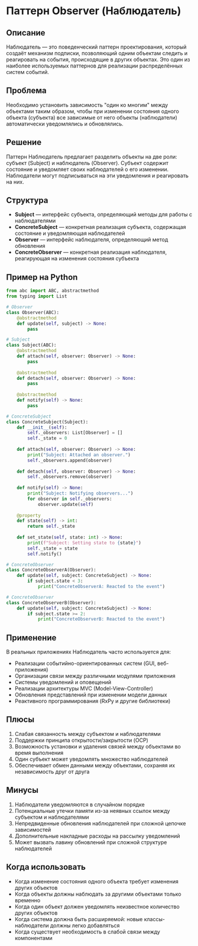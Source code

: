 # Паттерн Observer (Наблюдатель)

## Описание
Наблюдатель — это поведенческий паттерн проектирования, который создаёт механизм подписки, позволяющий одним объектам следить и реагировать на события, происходящие в других объектах. Это один из наиболее используемых паттернов для реализации распределённых систем событий.

## Проблема
Необходимо установить зависимость "один ко многим" между объектами таким образом, чтобы при изменении состояния одного объекта (субъекта) все зависимые от него объекты (наблюдатели) автоматически уведомлялись и обновлялись.

## Решение
Паттерн Наблюдатель предлагает разделить объекты на две роли: субъект (Subject) и наблюдатель (Observer). Субъект содержит состояние и уведомляет своих наблюдателей о его изменении. Наблюдатели могут подписываться на эти уведомления и реагировать на них.

## Структура
- **Subject** — интерфейс субъекта, определяющий методы для работы с наблюдателями
- **ConcreteSubject** — конкретная реализация субъекта, содержащая состояние и уведомляющая наблюдателей
- **Observer** — интерфейс наблюдателя, определяющий метод обновления
- **ConcreteObserver** — конкретная реализация наблюдателя, реагирующая на изменения состояния субъекта

## Пример на Python

```python
from abc import ABC, abstractmethod
from typing import List

# Observer
class Observer(ABC):
    @abstractmethod
    def update(self, subject) -> None:
        pass

# Subject
class Subject(ABC):
    @abstractmethod
    def attach(self, observer: Observer) -> None:
        pass
    
    @abstractmethod
    def detach(self, observer: Observer) -> None:
        pass
    
    @abstractmethod
    def notify(self) -> None:
        pass

# ConcreteSubject
class ConcreteSubject(Subject):
    def __init__(self):
        self._observers: List[Observer] = []
        self._state = 0
    
    def attach(self, observer: Observer) -> None:
        print("Subject: Attached an observer.")
        self._observers.append(observer)
    
    def detach(self, observer: Observer) -> None:
        self._observers.remove(observer)
    
    def notify(self) -> None:
        print("Subject: Notifying observers...")
        for observer in self._observers:
            observer.update(self)
    
    @property
    def state(self) -> int:
        return self._state
    
    def set_state(self, state: int) -> None:
        print(f"Subject: Setting state to {state}")
        self._state = state
        self.notify()

# ConcreteObserver
class ConcreteObserverA(Observer):
    def update(self, subject: ConcreteSubject) -> None:
        if subject.state < 3:
            print("ConcreteObserverA: Reacted to the event")

# ConcreteObserver
class ConcreteObserverB(Observer):
    def update(self, subject: ConcreteSubject) -> None:
        if subject.state >= 2:
            print("ConcreteObserverB: Reacted to the event")
```

## Применение
В реальных приложениях Наблюдатель часто используется для:
- Реализации событийно-ориентированных систем (GUI, веб-приложения)
- Организации связи между различными модулями приложения
- Системы уведомлений и оповещений
- Реализации архитектуры MVC (Model-View-Controller)
- Обновления представлений при изменении модели данных
- Реактивного программирования (RxPy и другие библиотеки)

## Плюсы
1. Слабая связанность между субъектом и наблюдателями
2. Поддержки принципа открытости/закрытости (OCP)
3. Возможность установки и удаления связей между объектами во время выполнения
4. Один субъект может уведомлять множество наблюдателей
5. Обеспечивает обмен данными между объектами, сохраняя их независимость друг от друга

## Минусы
1. Наблюдатели уведомляются в случайном порядке
2. Потенциальные утечки памяти из-за неявных ссылок между субъектом и наблюдателями
3. Непредвиденные обновления наблюдателей при сложной цепочке зависимостей
4. Дополнительные накладные расходы на рассылку уведомлений
5. Может вызвать лавину обновлений при сложной структуре наблюдателей

## Когда использовать
- Когда изменение состояния одного объекта требует изменения других объектов
- Когда объекты должны наблюдать за другими объектами только временно
- Когда один объект должен уведомлять неизвестное количество других объектов
- Когда система должна быть расширяемой: новые классы-наблюдатели должны легко добавляться
- Когда существует необходимость в слабой связи между компонентами
